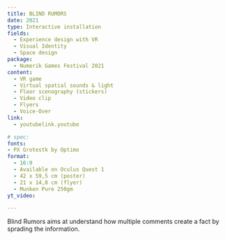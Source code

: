 ```yaml
---
title: BLIND RUMORS
date: 2021
type: Interactive installation 
fields:
  - Experience design with VR
  - Visual Identity
  - Space design
package:
  - Numerik Games Festival 2021
content:
  - VR game
  - Virtual spatial sounds & light
  - Floor scenography (stickers)
  - Video clip
  - Flyers
  - Voice-Over
link:
  - youtubelink.youtube

# spec:
fonts:
- PX Grotestk by Optimo
format:
  - 16:9
  - Available on Oculus Quest 1
  - 42 x 59,5 cm (poster)
  - 21 x 14,8 cm (flyer)
  - Munken Pure 250gm
yt_video:

---
```

Blind Rumors aims at understand how multiple comments create a fact by sprading the information.
